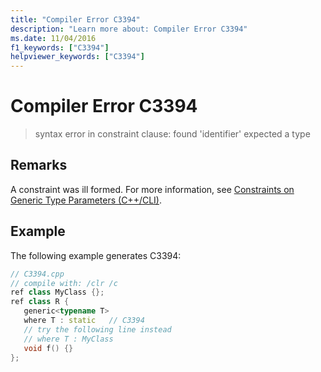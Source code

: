 ```yaml
---
title: "Compiler Error C3394"
description: "Learn more about: Compiler Error C3394"
ms.date: 11/04/2016
f1_keywords: ["C3394"]
helpviewer_keywords: ["C3394"]
---
```

# Compiler Error C3394

> syntax error in constraint clause: found 'identifier' expected a type

## Remarks

A constraint was ill formed.  For more information, see [Constraints on Generic Type Parameters (C++/CLI)](../../extensions/constraints-on-generic-type-parameters-cpp-cli.md).

## Example

The following example generates C3394:

```cpp
// C3394.cpp
// compile with: /clr /c
ref class MyClass {};
ref class R {
   generic<typename T>
   where T : static   // C3394
   // try the following line instead
   // where T : MyClass
   void f() {}
};
```
